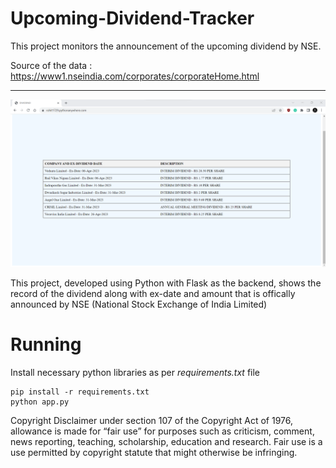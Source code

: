 # Upcoming-Dividend-Tracker
This project monitors the announcement of the upcoming dividend by NSE.

Source of the data : https://www1.nseindia.com/corporates/corporateHome.html

<hr/>

![image](Image.png)

This project, developed using Python with Flask as the backend, shows the record of the dividend along with ex-date and amount that is offically announced by NSE (National Stock Exchange of India Limited)


# Running
Install necessary python libraries as per _requirements.txt_ file
```
pip install -r requirements.txt 
python app.py
```

Copyright Disclaimer under section 107 of the Copyright Act of 1976, allowance is made for “fair use” for purposes such as criticism, comment, news reporting, teaching, scholarship, education and research. Fair use is a use permitted by copyright statute that might otherwise be infringing.
